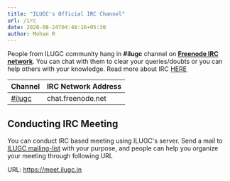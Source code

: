 ```yaml
---
title: "ILUGC's Official IRC Channel"
url: /irc
date: 2020-08-24T04:48:16+05:30
author: Mohan R
---
```


People from ILUGC community hang in **#ilugc** channel on **[Freenode IRC network](https://en.wikipedia.org/wiki/Freenode)**. You can chat with them to clear your queries/doubts or you can help others with your knowledge. Read more about IRC [HERE](https://fedoramagazine.org/beginners-guide-irc/)

| Channel                         | IRC Network Address |
| :------------------------------ | :------------------ |
| [#ilugc](https://meet.ilugc.in) | chat.freenode.net |

## Conducting IRC Meeting

You can conduct IRC based meeting using ILUGC's server. Send a mail to [ILUGC mailing-list](https://www.freelists.org/list/ilugc) with your purpose, and people can help you organize your meeting through following URL

URL: https://meet.ilugc.in
